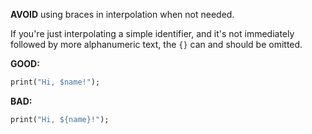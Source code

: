 
**AVOID** using braces in interpolation when not needed.

If you're just interpolating a simple identifier, and it's not immediately
followed by more alphanumeric text, the `{}` can and should be omitted.

**GOOD:**
```dart
print("Hi, $name!");
```

**BAD:**
```dart
print("Hi, ${name}!");
```

